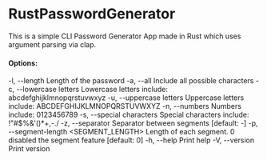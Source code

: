 # RustPasswordGenerator

This is a simple CLI Password Generator App made in Rust which uses argument parsing via clap.

#### Options:
-l, --length <LENGTH>                  Length of the password
-a, --all                              Include all possible characters
-c, --lowercase letters                Lowercase letters include: abcdefghijklmnopqrstuvwxyz
-u, --uppercase letters                Uppercase letters include: ABCDEFGHIJKLMNOPQRSTUVWXYZ
-n, --numbers                          Numbers include: 0123456789
-s, --special characters               Special characters include: !"#$%&'()*+,-./
-z, --separator <SEPARATOR>            Separator between segments [default: -]
-p, --segment-length <SEGMENT_LENGTH>  Length of each segment. 0 disabled the segment feature [default: 0]
-h, --help                             Print help
-V, --version                          Print version